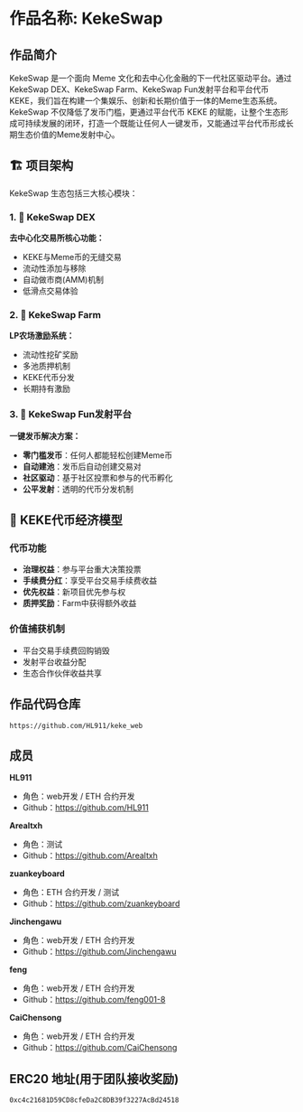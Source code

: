 # 作品名称: KekeSwap

## 作品简介
KekeSwap 是一个面向 Meme 文化和去中心化金融的下一代社区驱动平台。通过 KekeSwap DEX、KekeSwap Farm、KekeSwap Fun发射平台和平台代币 KEKE，我们旨在构建一个集娱乐、创新和长期价值于一体的Meme生态系统。KekeSwap 不仅降低了发币门槛，更通过平台代币 KEKE 的赋能，让整个生态形成可持续发展的闭环，打造一个既能让任何人一键发币，又能通过平台代币形成长期生态价值的Meme发射中心。

## 🏗️ 项目架构

KekeSwap 生态包括三大核心模块：

### 1. 🔄 KekeSwap DEX
**去中心化交易所核心功能：**
- KEKE与Meme币的无缝交易
- 流动性添加与移除
- 自动做市商(AMM)机制
- 低滑点交易体验

### 2. 🌾 KekeSwap Farm
**LP农场激励系统：**
- 流动性挖矿奖励
- 多池质押机制
- KEKE代币分发
- 长期持有激励

### 3. 🚀 KekeSwap Fun发射平台
**一键发币解决方案：**
- **零门槛发币**：任何人都能轻松创建Meme币
- **自动建池**：发币后自动创建交易对
- **社区驱动**：基于社区投票和参与的代币孵化
- **公平发射**：透明的代币分发机制

## 💎 KEKE代币经济模型

### 代币功能
- **治理权益**：参与平台重大决策投票
- **手续费分红**：享受平台交易手续费收益
- **优先权益**：新项目优先参与权
- **质押奖励**：Farm中获得额外收益

### 价值捕获机制
- 平台交易手续费回购销毁
- 发射平台收益分配
- 生态合作伙伴收益共享

## 作品代码仓库
`https://github.com/HL911/keke_web`



## 成员

**HL911**
- 角色：web开发 / ETH 合约开发
- Github：https://github.com/HL911

**Arealtxh**
- 角色：测试
- Github：https://github.com/Arealtxh

**zuankeyboard**
- 角色：ETH 合约开发 / 测试
- Github：https://github.com/zuankeyboard

**Jinchengawu**
- 角色：web开发 / ETH 合约开发
- Github：https://github.com/Jinchengawu

**feng**
- 角色：web开发 / ETH 合约开发
- Github：https://github.com/feng001-8

**CaiChensong**
- 角色：web开发 / ETH 合约开发
- Github：https://github.com/CaiChensong

## ERC20 地址(用于团队接收奖励)
`0xc4c21681D59CD8cfeDa2C8DB39f3227AcBd24518`